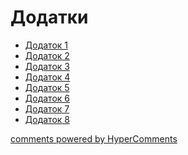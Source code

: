 <div id="hypercomments_widget" class="js-hypercomments-widget invisible"></div>

# Додатки

* [Додаток 1](dodatky/dodatok_1.md)
* [Додаток 2](dodatky/dodatok_2.md)
* [Додаток 3](dodatky/dodatok_3.md)
* [Додаток 4](dodatky/dodatok_4.md)
* [Додаток 5](dodatky/dodatok_5.md)
* [Додаток 6](dodatky/dodatok_6.md)
* [Додаток 7](dodatky/dodatok_7.md)
* [Додаток 8](dodatky/dodatok_8.md)

<div class="js-hypercomments-container">
<a href="http://hypercomments.com" class="hc-link" title="comments widget">comments powered by HyperComments</a>
</div>
